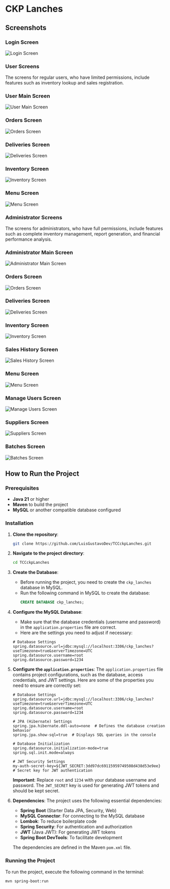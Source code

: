 # CKP Lanches

## Screenshots

### Login Screen
![Login Screen](screenshots/img1.png)

### **User Screens**
The screens for regular users, who have limited permissions, include features such as inventory lookup and sales registration.

### User Main Screen
![User Main Screen](screenshots/user/img2.jpg)

### Orders Screen
![Orders Screen](screenshots/user/img3.png)

### Deliveries Screen
![Deliveries Screen](screenshots/user/img4.png)

### Inventory Screen
![Inventory Screen](screenshots/user/img5.jpg)

### Menu Screen
![Menu Screen](screenshots/user/img6.png)

### **Administrator Screens**
The screens for administrators, who have full permissions, include features such as complete inventory management, report generation, and financial performance analysis.

### Administrator Main Screen
![Administrator Main Screen](screenshots/admin/img7.jpg)

### Orders Screen
![Orders Screen](screenshots/admin/img8.png)

### Deliveries Screen
![Deliveries Screen](screenshots/admin/img9.jpg)

### Inventory Screen
![Inventory Screen](screenshots/admin/img10.png)

### Sales History Screen
![Sales History Screen](screenshots/admin/img11.png)

### Menu Screen
![Menu Screen](screenshots/admin/img12.png)

### Manage Users Screen
![Manage Users Screen](screenshots/admin/img13.png)

### Suppliers Screen
![Suppliers Screen](screenshots/admin/img14.png)

### Batches Screen
![Batches Screen](screenshots/admin/img15.png)

## How to Run the Project

### Prerequisites
- **Java 21** or higher
- **Maven** to build the project
- **MySQL** or another compatible database configured

### Installation

1. **Clone the repository**:
    ```bash
    git clone https://github.com/LuisGustavoDev/TCCckpLanches.git
    ```

2. **Navigate to the project directory**:
    ```bash
    cd TCCckpLanches
    ```

3. **Create the Database**:
    - Before running the project, you need to create the `ckp_lanches` database in MySQL.
    - Run the following command in MySQL to create the database:
      ```sql
      CREATE DATABASE ckp_lanches;
      ```

4. **Configure the MySQL Database**:
    - Make sure that the database credentials (username and password) in the `application.properties` file are correct.
    - Here are the settings you need to adjust if necessary:

    ```properties
    # Database Settings
    spring.datasource.url=jdbc:mysql://localhost:3306/ckp_lanches?useTimezone=true&serverTimezone=UTC
    spring.datasource.username=root
    spring.datasource.password=1234
    ```

5. **Configure the `application.properties`**:
    The `application.properties` file contains project configurations, such as the database, access credentials, and JWT settings. Here are some of the properties you need to ensure are correctly set:

    ```properties
    # Database Settings
    spring.datasource.url=jdbc:mysql://localhost:3306/ckp_lanches?useTimezone=true&serverTimezone=UTC
    spring.datasource.username=root
    spring.datasource.password=1234

    # JPA (Hibernate) Settings
    spring.jpa.hibernate.ddl-auto=none  # Defines the database creation behavior
    spring.jpa.show-sql=true  # Displays SQL queries in the console

    # Database Initialization
    spring.datasource.initialization-mode=true
    spring.sql.init.mode=always

    # JWT Security Settings
    my-auth-secret-key=${JWT_SECRET:3dd97dc69115959749508d438d53e9ee}  # Secret key for JWT authentication
    ```

    **Important**: Replace `root` and `1234` with your database username and password. The `JWT_SECRET` key is used for generating JWT tokens and should be kept secret.

6. **Dependencies**:
    The project uses the following essential dependencies:

    - **Spring Boot** (Starter Data JPA, Security, Web)
    - **MySQL Connector**: For connecting to the MySQL database
    - **Lombok**: To reduce boilerplate code
    - **Spring Security**: For authentication and authorization
    - **JWT** (Java JWT): For generating JWT tokens
    - **Spring Boot DevTools**: To facilitate development

    The dependencies are defined in the Maven `pom.xml` file.

### Running the Project

To run the project, execute the following command in the terminal:

```bash
mvn spring-boot:run
```